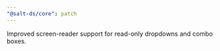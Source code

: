 ```yaml
---
"@salt-ds/core": patch
---
```


Improved screen-reader support for read-only dropdowns and combo boxes.

